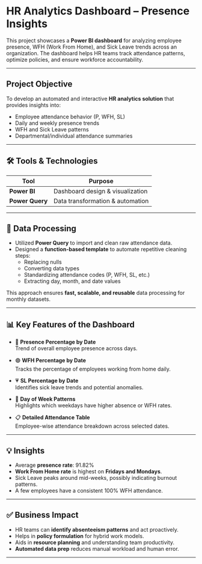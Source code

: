 # HR Analytics Dashboard – Presence Insights

This project showcases a **Power BI dashboard** for analyzing employee presence, WFH (Work From Home), and Sick Leave trends across an organization. The dashboard helps HR teams track attendance patterns, optimize policies, and ensure workforce accountability.

---

## Project Objective

To develop an automated and interactive **HR analytics solution** that provides insights into:
- Employee attendance behavior (P, WFH, SL)
- Daily and weekly presence trends
- WFH and Sick Leave patterns
- Departmental/individual attendance summaries

---

## 🛠 Tools & Technologies

| Tool           | Purpose                          |
|----------------|----------------------------------|
| **Power BI**   | Dashboard design & visualization |
| **Power Query**| Data transformation & automation |

---

## 🔄 Data Processing

- Utilized **Power Query** to import and clean raw attendance data.
- Designed a **function-based template** to automate repetitive cleaning steps:
  - Replacing nulls
  - Converting data types
  - Standardizing attendance codes (P, WFH, SL, etc.)
  - Extracting day, month, and date values

This approach ensures **fast, scalable, and reusable** data processing for monthly datasets.

---

## 📊 Key Features of the Dashboard

- 🔵 **Presence Percentage by Date**  
  Trend of overall employee presence across days.

- 🟣 **WFH Percentage by Date**  
  Tracks the percentage of employees working from home daily.

- 💗 **SL Percentage by Date**  
  Identifies sick leave trends and potential anomalies.

- 📆 **Day of Week Patterns**  
  Highlights which weekdays have higher absence or WFH rates.

- 📋 **Detailed Attendance Table**  
  Employee-wise attendance breakdown across selected dates.

---

## 💡 Insights

- Average **presence rate**: 91.82%  
- **Work From Home rate** is highest on **Fridays and Mondays**.
- Sick Leave peaks around mid-weeks, possibly indicating burnout patterns.
- A few employees have a consistent 100% WFH attendance.

---

## ✅ Business Impact

- HR teams can **identify absenteeism patterns** and act proactively.
- Helps in **policy formulation** for hybrid work models.
- Aids in **resource planning** and understanding team productivity.
- **Automated data prep** reduces manual workload and human error.

---

